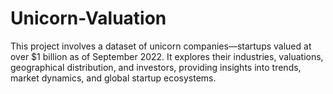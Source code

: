 # Unicorn-Valuation
This project involves a dataset of unicorn companies—startups valued at over $1 billion as of September 2022. It explores their industries, valuations, geographical distribution, and investors, providing insights into trends, market dynamics, and global startup ecosystems.
